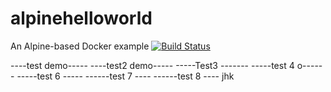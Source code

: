 # alpinehelloworld
An Alpine-based Docker example
[![Build Status](https://7cb4-41-66-61-53.eu.ngrok.io/buildStatus/icon?job=deployment)](https://7cb4-41-66-61-53.eu.ngrok.io/job/deployment/)

----test demo-----
----test2 demo-----
-----Test3 -------
-----test 4 o------
-----test 6 -----
------test 7 ----
------test 8 ----
jhk
